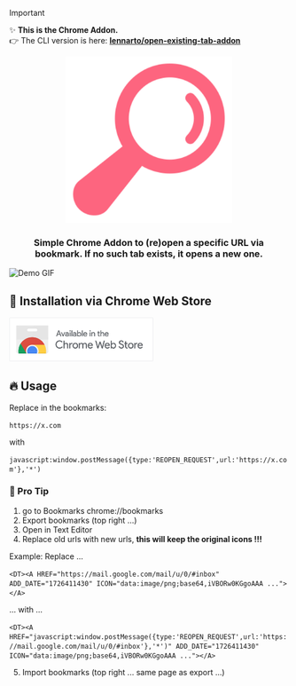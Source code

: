 > [!IMPORTANT]
> ✨ **This is the Chrome Addon.**  
> 👉 The CLI version is here: **[lennarto/open-existing-tab-addon](https://github.com/lennarto/reopen-existing-tab)**



<div align="center">
<picture>
  <source media="(prefers-color-scheme: dark)" srcset="icons/icon-512.png" width="100">
  <source media="(prefers-color-scheme: light)" srcset="images/logo_light.svg" width="100">
  <img alt="Fallback image description" src="icons/icon-512.png" width="300">
</picture>
</div>

<h3 align="center">
    Simple Chrome Addon to (re)open a specific URL via bookmark. If no such tab exists, it opens a new one.
</h3>

<img src="images/demo.gif" alt="Demo GIF" width="600">

## 🚀 Installation via Chrome Web Store

<a href="https://chromewebstore.google.com/detail/outlook-web-copy-link/apfgdjfahgmocjbiiackcfhilgpcjgoe?hl=de&authuser=1">
  <img src="icons/chrome_web_store.png" alt="Install from Chrome Web Store" width="260"/>
</a>


## 🔥 Usage 
Replace in the bookmarks:

```https://x.com```

with

```javascript:window.postMessage({type:'REOPEN_REQUEST',url:'https://x.com'},'*')```

### 💪 Pro Tip
1. go to Bookmarks chrome://bookmarks
2. Export bookmarks (top right ...)
3. Open in Text Editor
4. Replace old urls with new urls, **</b>this will keep the original icons !!!**

Example: Replace ...

```<DT><A HREF="https://mail.google.com/mail/u/0/#inbox" ADD_DATE="1726411430" ICON="data:image/png;base64,iVBORw0KGgoAAA ..."></A>```

... with ... 

```<DT><A HREF="javascript:window.postMessage({type:'REOPEN_REQUEST',url:'https://mail.google.com/mail/u/0/#inbox'},'*')" ADD_DATE="1726411430" ICON="data:image/png;base64,iVBORw0KGgoAAA ..."></A>```

5. Import bookmarks (top right ... same page as export ...)
